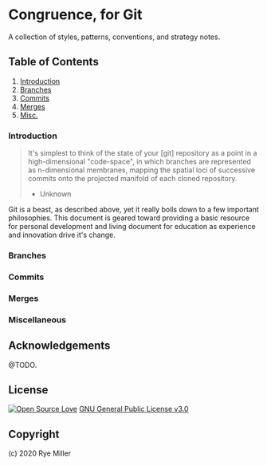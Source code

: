 Congruence, for Git
===================
A collection of styles, patterns, conventions, and strategy notes.

Table of Contents
-----------------
1. [Introduction](#introduction)
2. [Branches](#branches)
3. [Commits](#commits)
4. [Merges](#merges)
5. [Misc.](#miscellaneous)

### Introduction ###

>
> It's simplest to think of the state of your [git] repository as a point in a high-dimensional
> "code-space", in which branches are represented as n-dimensional membranes, mapping the spatial
> loci of successive commits onto the projected manifold of each cloned repository.
> 
> - Unknown
>

Git is a beast, as described above, yet it really boils down to a few important philosophies. This
document is geared toward providing a basic resource for personal development and living document
for education as experience and innovation drive it's change.

### Branches ###

### Commits ###

### Merges ### 

### Miscellaneous ###

Acknowledgements
----------------
@TODO.

License
-------
[![Open Source Love](https://badges.frapsoft.com/os/gpl/gpl.svg?v=102)](https://github.com/ellerbrock/open-source-badge/) [GNU General Public License v3.0](http://www.gnu.org/licenses/#GPL)

Copyright
---------
(c) 2020 Rye Miller